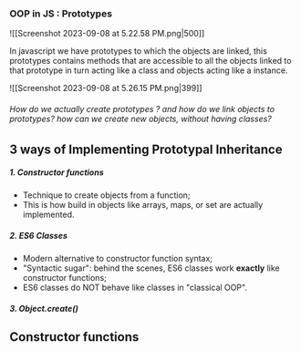 
### OOP in JS : Prototypes

![[Screenshot 2023-09-08 at 5.22.58 PM.png|500]]

In javascript we have prototypes to which the objects are linked, this prototypes contains methods that are accessible to all the objects linked to that prototype in turn acting like a class and objects acting like a instance.

![[Screenshot 2023-09-08 at 5.26.15 PM.png|399]]

 
 
###### How do we actually create prototypes ? and how do we link objects to prototypes? how can we create new objects, without having classes?

## 3 ways of Implementing Prototypal Inheritance 

##### 1. Constructor functions
- Technique to create objects from a function;
- This is how build in objects like arrays, maps, or set are actually implemented.
##### 2. ES6 Classes
- Modern alternative to constructor function syntax;
- "Syntactic sugar": behind the scenes, ES6 classes work **exactly** like constructor functions;
- ES6 classes do NOT behave like classes in "classical OOP".
##### 3. Object.create()


## Constructor functions

